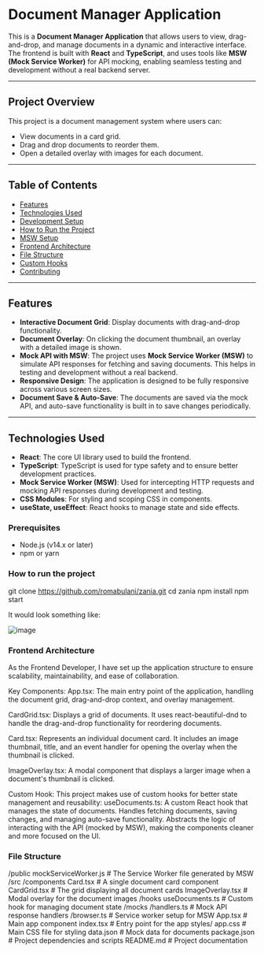 # Document Manager Application

This is a **Document Manager Application** that allows users to view, drag-and-drop, and manage documents in a dynamic and interactive interface. The frontend is built with **React** and **TypeScript**, and uses tools like **MSW (Mock Service Worker)** for API mocking, enabling seamless testing and development without a real backend server.

---

## Project Overview

This project is a document management system where users can:
- View documents in a card grid.
- Drag and drop documents to reorder them.
- Open a detailed overlay with images for each document.

---

## Table of Contents

- [Features](#features)
- [Technologies Used](#technologies-used)
- [Development Setup](#development-setup)
- [How to Run the Project](#how-to-run-the-project)
- [MSW Setup](#msw-setup)
- [Frontend Architecture](#frontend-architecture)
- [File Structure](#file-structure)
- [Custom Hooks](#custom-hooks)
- [Contributing](#contributing)

---

## Features

- **Interactive Document Grid**: Display documents with drag-and-drop functionality.
- **Document Overlay**: On clicking the document thumbnail, an overlay with a detailed image is shown.
- **Mock API with MSW**: The project uses **Mock Service Worker (MSW)** to simulate API responses for fetching and saving documents. This helps in testing and development without a real backend.
- **Responsive Design**: The application is designed to be fully responsive across various screen sizes.
- **Document Save & Auto-Save**: The documents are saved via the mock API, and auto-save functionality is built in to save changes periodically.

---

## Technologies Used

- **React**: The core UI library used to build the frontend.
- **TypeScript**: TypeScript is used for type safety and to ensure better development practices.
- **Mock Service Worker (MSW)**: Used for intercepting HTTP requests and mocking API responses during development and testing.
- **CSS Modules**: For styling and scoping CSS in components.
- **useState, useEffect**: React hooks to manage state and side effects.


### Prerequisites

- Node.js (v14.x or later)
- npm or yarn

### How to run the project 

git clone https://github.com/romabulani/zania.git
cd zania
npm install
npm start

It would look something like: 

![image](https://github.com/user-attachments/assets/52697390-b9bb-4c95-9041-d8f87b044409)

### Frontend Architecture
As the Frontend Developer, I have set up the application structure to ensure scalability, maintainability, and ease of collaboration.

Key Components:
App.tsx: The main entry point of the application, handling the document grid, drag-and-drop context, and overlay management.

CardGrid.tsx: Displays a grid of documents. It uses react-beautiful-dnd to handle the drag-and-drop functionality for reordering documents.

Card.tsx: Represents an individual document card. It includes an image thumbnail, title, and an event handler for opening the overlay when the thumbnail is clicked.

ImageOverlay.tsx: A modal component that displays a larger image when a document's thumbnail is clicked.

Custom Hook: This project makes use of custom hooks for better state management and reusability:
              useDocuments.ts:
              A custom React hook that manages the state of documents.
              Handles fetching documents, saving changes, and managing auto-save functionality.
              Abstracts the logic of interacting with the API (mocked by MSW), making the components cleaner and more focused on the UI.

### File Structure

/public
  mockServiceWorker.js            # The Service Worker file generated by MSW
/src
  /components
    Card.tsx                      # A single document card component
    CardGrid.tsx                  # The grid displaying all document cards
    ImageOverlay.tsx              # Modal overlay for the document images
  /hooks
    useDocuments.ts               # Custom hook for managing document state
  /mocks
    /handlers.ts                  # Mock API response handlers
    /browser.ts                   # Service worker setup for MSW
  App.tsx                         # Main app component
  index.tsx                       # Entry point for the app
  styles/
    app.css                       # Main CSS file for styling
  data.json                       # Mock data for documents
  package.json                    # Project dependencies and scripts
  README.md                       # Project documentation

